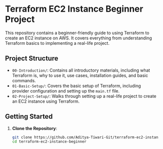 # Terraform EC2 Instance Beginner Project

This repository contains a beginner-friendly guide to using Terraform to create an EC2 instance on AWS. It covers everything from understanding Terraform basics to implementing a real-life project.

## Project Structure

- `00-Introduction/`: Contains all introductory materials, including what Terraform is, why to use it, use cases, installation guides, and basic commands.
- `01-Basic-Setup/`: Covers the basic setup of Terraform, including provider configuration and setting up the `main.tf` file.
- `02-Project-Setup/`: Walks through setting up a real-life project to create an EC2 instance using Terraform.

## Getting Started

1. **Clone the Repository**:
   ```bash
   git clone https://github.com/Aditya-Tiwari-Git/terraform-ec2-instance-beginner.git
   cd terraform-ec2-instance-beginner

